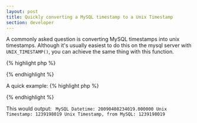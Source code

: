 ```yaml
---
layout: post
title: Quickly converting a MySQL timestamp to a Unix Timestamp
section: developer
---
```

A commonly asked question is converting MySQL timestamps into unix timestamps. Although it's usually easiest to do this on the mysql server with <code>UNIX_TIMESTAMP()</code>, you can achieve the same thing with this function.

{% highlight php %}
<?php
/**
 * Convert MySQL timestamp to unix timestamp
 *
 * @author      Aidan Lister &lt;aidan@php.net&gt;
 * @version     1.1.0
 * @link        http://aidanlister.com/2004/04/quickly-converting-a-mysql-timestamp-to-a-unix-timestamp/
 * @param       string      $timestamp      MySQL timestamp
 */
function mysql2unixtime($timestamp)
{
    $parts = sscanf($timestamp, '%04u%02u%02u%02u%02u%02u');
    $string = vsprintf('%04u-%02u-%02u %02u:%02u:%02u', $parts);
 
    return strtotime($string);
}
?>
{% endhighlight %}

A quick example:
{% highlight php %}
<?php
// Get a MySQL timestamp
$result = mysql_query(&quot;SELECT NOW() + 0&quot;);
$datetime = mysql_result($result, 0);
echo &quot;MySQL Datetime: $datetime\n&quot;;
 
// Convert to unix timestamp
$timestamp = mysql2unixtime($datetime);
echo &quot;Unix Timestamp: $timestamp\n&quot;;
 
// Better
$result = mysql_query(&quot;SELECT UNIX_TIMESTAMP(NOW())&quot;);
$datetime = mysql_result($result, 0);
echo &quot;Unix Timestamp, from MySQL: $datetime\n&quot;;
?>
{% endhighlight %}

This would output:
<code>
MySQL Datetime: 20090408234019.000000
Unix Timestamp: 1239198019
Unix Timestamp, from MySQL: 1239198019
</code>